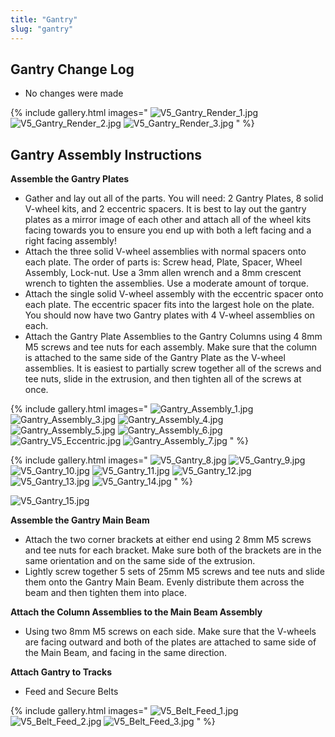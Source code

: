 ```yaml
---
title: "Gantry"
slug: "gantry"
---
```


## Gantry Change Log
  * No changes were made

{% include gallery.html images="
![V5_Gantry_Render_1.jpg](_images/V5_Gantry_Render_1.jpg)
![V5_Gantry_Render_2.jpg](_images/V5_Gantry_Render_2.jpg)
![V5_Gantry_Render_3.jpg](_images/V5_Gantry_Render_3.jpg)
" %}

## Gantry Assembly Instructions
**Assemble the Gantry Plates**
  * Gather and lay out all of the parts. You will need: 2 Gantry Plates, 8 solid V-wheel kits, and 2 eccentric spacers. It is best to lay out the gantry plates as a mirror image of each other and attach all of the wheel kits facing towards you to ensure you end up with both a left facing and a right facing assembly!
  * Attach the three solid V-wheel assemblies with normal spacers onto each plate. The order of parts is: Screw head, Plate, Spacer, Wheel Assembly, Lock-nut. Use a 3mm allen wrench and a 8mm crescent wrench to tighten the assemblies. Use a moderate amount of torque.
  * Attach the single solid V-wheel assembly with the eccentric spacer onto each plate. The eccentric spacer fits into the largest hole on the plate. You should now have two Gantry plates with 4 V-wheel assemblies on each.
  * Attach the Gantry Plate Assemblies to the Gantry Columns using 4 8mm M5 screws and tee nuts for each assembly. Make sure that the column is attached to the same side of the Gantry Plate as the V-wheel assemblies. It is easiest to partially screw together all of the screws and tee nuts, slide in the extrusion, and then tighten all of the screws at once.

{% include gallery.html images="
![Gantry_Assembly_1.jpg](_images/Gantry_Assembly_1.jpg)
![Gantry_Assembly_3.jpg](_images/Gantry_Assembly_3.jpg)
![Gantry_Assembly_4.jpg](_images/Gantry_Assembly_4.jpg)
![Gantry_Assembly_5.jpg](_images/Gantry_Assembly_5.jpg)
![Gantry_Assembly_6.jpg](_images/Gantry_Assembly_6.jpg)
![Gantry_V5_Eccentric.jpg](_images/Gantry_V5_Eccentric.jpg)
![Gantry_Assembly_7.jpg](_images/Gantry_Assembly_7.jpg)
" %}



{% include gallery.html images="
![V5_Gantry_8.jpg](_images/V5_Gantry_8.jpg)
![V5_Gantry_9.jpg](_images/V5_Gantry_9.jpg)
![V5_Gantry_10.jpg](_images/V5_Gantry_10.jpg)
![V5_Gantry_11.jpg](_images/V5_Gantry_11.jpg)
![V5_Gantry_12.jpg](_images/V5_Gantry_12.jpg)
![V5_Gantry_13.jpg](_images/V5_Gantry_13.jpg)
![V5_Gantry_14.jpg](_images/V5_Gantry_14.jpg)
" %}

![V5_Gantry_15.jpg](_images/V5_Gantry_15.jpg)

**Assemble the Gantry Main Beam**
  * Attach the two corner brackets at either end using 2 8mm M5 screws and tee nuts for each bracket. Make sure both of the brackets are in the same orientation and on the same side of the extrusion.
  * Lightly screw together 5 sets of 25mm M5 screws and tee nuts and slide them onto the Gantry Main Beam. Evenly distribute them across the beam and then tighten them into place.

**Attach the Column Assemblies to the Main Beam Assembly**
  * Using two 8mm M5 screws on each side. Make sure that the V-wheels are facing outward and both of the plates are attached to same side of the Main Beam, and facing in the same direction.

**Attach Gantry to Tracks**
  * Feed and Secure Belts

{% include gallery.html images="
![V5_Belt_Feed_1.jpg](_images/V5_Belt_Feed_1.jpg)
![V5_Belt_Feed_2.jpg](_images/V5_Belt_Feed_2.jpg)
![V5_Belt_Feed_3.jpg](_images/V5_Belt_Feed_3.jpg)
" %}

